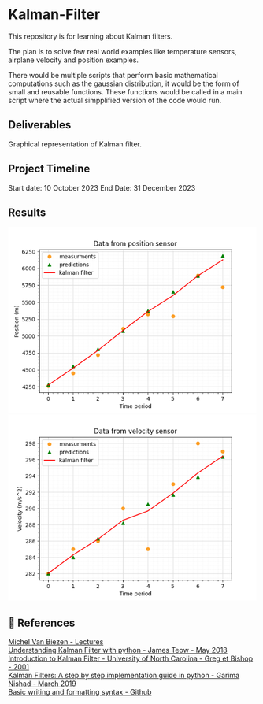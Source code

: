 # Kalman-Filter

This repository is for learning about Kalman filters.

The plan is to solve few real world examples like temperature sensors, airplane velocity and position examples.

There would be multiple scripts that perform basic mathematical computations such as the gaussian distribution, it would be the form of small and reusable functions. These functions would be called in a main script where the actual simpplified version of the code would run.


## Deliverables
Graphical representation of Kalman filter.

## Project Timeline
Start date: 10 October 2023 
End Date: 31 December 2023

## Results
![Kalman filter on position data](position_graph.png)
![Kalman filter on velocity data](velocity_graph.png)

## 📑 References

[Michel Van Biezen - Lectures](https://www.youtube.com/watch?v=CaCcOwJPytQ&list=PLX2gX-ftPVXU3oUFNATxGXY90AULiqnWT&index=1)            
[Understanding Kalman Filter with python - James Teow - May 2018](https://medium.com/@jaems33/understanding-kalman-filters-with-python-2310e87b8f48)     
[Introduction to Kalman Filter - University of North Carolina - Greg et Bishop - 2001](https://courses.cs.washington.edu/courses/cse571/03wi/notes/welch-bishop-tutorial.pdf)    
[Kalman Filters: A step by step implementation guide in python - Garima Nishad - March 2019](https://medium.com/analytics-vidhya/kalman-filters-a-step-by-step-implementation-guide-in-python-91e7e123b968)    
[Basic writing and formatting syntax - Github](https://docs.github.com/en/get-started/writing-on-github/getting-started-with-writing-and-formatting-on-github/basic-writing-and-formatting-syntax)   



